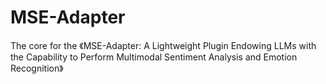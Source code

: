 # MSE-Adapter
The core for the 《MSE-Adapter: A Lightweight Plugin Endowing LLMs with the Capability to Perform Multimodal Sentiment Analysis and Emotion Recognition》
